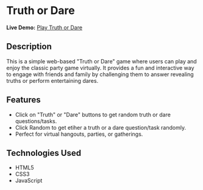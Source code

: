 # Truth or Dare

**Live Demo:** [Play Truth or Dare](https://play-truth-or-dare.netlify.app/)


## Description

This is a simple web-based "Truth or Dare" game where users can play and enjoy the classic party game virtually. It provides a fun and interactive way to engage with friends and family by challenging them to answer revealing truths or perform entertaining dares.

## Features

- Click on "Truth" or "Dare" buttons to get random truth or dare questions/tasks.
- Click Random to get etiher a truth or a dare question/task randomly.
- Perfect for virtual hangouts, parties, or gatherings.

## Technologies Used

- HTML5
- CSS3
- JavaScript


